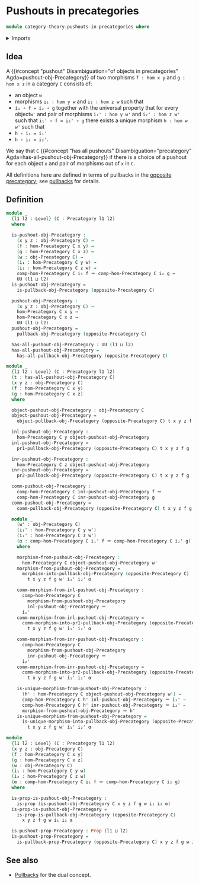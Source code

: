 # Pushouts in precategories

```agda
module category-theory.pushouts-in-precategories where
```

<details><summary>Imports</summary>

```agda
open import category-theory.opposite-precategories
open import category-theory.precategories
open import category-theory.pullbacks-in-precategories

open import foundation.action-on-identifications-functions
open import foundation.cartesian-product-types
open import foundation.contractible-types
open import foundation.dependent-pair-types
open import foundation.identity-types
open import foundation.iterated-dependent-product-types
open import foundation.propositions
open import foundation.uniqueness-quantification
open import foundation.universe-levels
```

</details>

## Idea

A
{{#concept "pushout" Disambiguation="of objects in precategories" Agda=pushout-obj-Precategory}}
of two morphisms `f : hom x y` and `g : hom x z` in a category `C` consists of:

- an object `w`
- morphisms `i₁ : hom y w` and `i₂ : hom z w` such that
- `i₁ ∘ f = i₂ ∘ g` together with the universal property that for every
  object`w'` and pair of morphisms `i₁' : hom y w'` and `i₂' : hom z w'` such
  that `i₁' ∘ f = i₂' ∘ g` there exists a unique morphism `h : hom w w'` such
  that
- `h ∘ i₁ = i₁'`
- `h ∘ i₂ = i₂'`.

We say that `C`
{{#concept "has all pushouts" Disambiguation="precategory" Agda=has-all-pushout-obj-Precategory}}
if there is a choice of a pushout for each object `x` and pair of morphisms out
of `x` in `C`.

All definitions here are defined in terms of pullbacks in the
[opposite precategory](category-theory.opposite-precategories.md); see
[pullbacks](category-theory.pullbacks-in-precategories.md) for details.

## Definition

```agda
module _
  {l1 l2 : Level} (C : Precategory l1 l2)
  where

  is-pushout-obj-Precategory :
    (x y z : obj-Precategory C) →
    (f : hom-Precategory C x y) →
    (g : hom-Precategory C x z) →
    (w : obj-Precategory C) →
    (i₁ : hom-Precategory C y w) →
    (i₂ : hom-Precategory C z w) →
    comp-hom-Precategory C i₁ f ＝ comp-hom-Precategory C i₂ g →
    UU (l1 ⊔ l2)
  is-pushout-obj-Precategory =
    is-pullback-obj-Precategory (opposite-Precategory C)

  pushout-obj-Precategory :
    (x y z : obj-Precategory C) →
    hom-Precategory C x y →
    hom-Precategory C x z →
    UU (l1 ⊔ l2)
  pushout-obj-Precategory =
    pullback-obj-Precategory (opposite-Precategory C)

  has-all-pushout-obj-Precategory : UU (l1 ⊔ l2)
  has-all-pushout-obj-Precategory =
    has-all-pullback-obj-Precategory (opposite-Precategory C)

module _
  {l1 l2 : Level} (C : Precategory l1 l2)
  (t : has-all-pushout-obj-Precategory C)
  (x y z : obj-Precategory C)
  (f : hom-Precategory C x y)
  (g : hom-Precategory C x z)
  where

  object-pushout-obj-Precategory : obj-Precategory C
  object-pushout-obj-Precategory =
    object-pullback-obj-Precategory (opposite-Precategory C) t x y z f g

  inl-pushout-obj-Precategory :
    hom-Precategory C y object-pushout-obj-Precategory
  inl-pushout-obj-Precategory =
    pr1-pullback-obj-Precategory (opposite-Precategory C) t x y z f g

  inr-pushout-obj-Precategory :
    hom-Precategory C z object-pushout-obj-Precategory
  inr-pushout-obj-Precategory =
    pr2-pullback-obj-Precategory (opposite-Precategory C) t x y z f g

  comm-pushout-obj-Precategory :
    comp-hom-Precategory C inl-pushout-obj-Precategory f ＝
    comp-hom-Precategory C inr-pushout-obj-Precategory g
  comm-pushout-obj-Precategory =
    comm-pullback-obj-Precategory (opposite-Precategory C) t x y z f g

  module _
    (w' : obj-Precategory C)
    (i₁' : hom-Precategory C y w')
    (i₂' : hom-Precategory C z w')
    (α : comp-hom-Precategory C i₁' f ＝ comp-hom-Precategory C i₂' g)
    where

    morphism-from-pushout-obj-Precategory :
      hom-Precategory C object-pushout-obj-Precategory w'
    morphism-from-pushout-obj-Precategory =
      morphism-into-pullback-obj-Precategory (opposite-Precategory C)
        t x y z f g w' i₁' i₂' α

    comm-morphism-from-inl-pushout-obj-Precategory :
      comp-hom-Precategory C
        morphism-from-pushout-obj-Precategory
        inl-pushout-obj-Precategory ＝
      i₁'
    comm-morphism-from-inl-pushout-obj-Precategory =
      comm-morphism-into-pr1-pullback-obj-Precategory (opposite-Precategory C)
        t x y z f g w' i₁' i₂' α

    comm-morphism-from-inr-pushout-obj-Precategory :
      comp-hom-Precategory C
        morphism-from-pushout-obj-Precategory
        inr-pushout-obj-Precategory ＝
      i₂'
    comm-morphism-from-inr-pushout-obj-Precategory =
      comm-morphism-into-pr2-pullback-obj-Precategory (opposite-Precategory C)
        t x y z f g w' i₁' i₂' α

    is-unique-morphism-from-pushout-obj-Precategory :
      (h' : hom-Precategory C object-pushout-obj-Precategory w') →
      comp-hom-Precategory C h' inl-pushout-obj-Precategory ＝ i₁' →
      comp-hom-Precategory C h' inr-pushout-obj-Precategory ＝ i₂' →
      morphism-from-pushout-obj-Precategory ＝ h'
    is-unique-morphism-from-pushout-obj-Precategory =
      is-unique-morphism-into-pullback-obj-Precategory (opposite-Precategory C)
        t x y z f g w' i₁' i₂' α

module _
  {l1 l2 : Level} (C : Precategory l1 l2)
  (x y z : obj-Precategory C)
  (f : hom-Precategory C x y)
  (g : hom-Precategory C x z)
  (w : obj-Precategory C)
  (i₁ : hom-Precategory C y w)
  (i₂ : hom-Precategory C z w)
  (α : comp-hom-Precategory C i₁ f ＝ comp-hom-Precategory C i₂ g)
  where

  is-prop-is-pushout-obj-Precategory :
    is-prop (is-pushout-obj-Precategory C x y z f g w i₁ i₂ α)
  is-prop-is-pushout-obj-Precategory =
    is-prop-is-pullback-obj-Precategory (opposite-Precategory C)
      x y z f g w i₁ i₂ α

  is-pushout-prop-Precategory : Prop (l1 ⊔ l2)
  is-pushout-prop-Precategory =
    is-pullback-prop-Precategory (opposite-Precategory C) x y z f g w i₁ i₂ α
```

## See also

- [Pullbacks](category-theory.pullbacks-in-precategories.md) for the dual
  concept.
